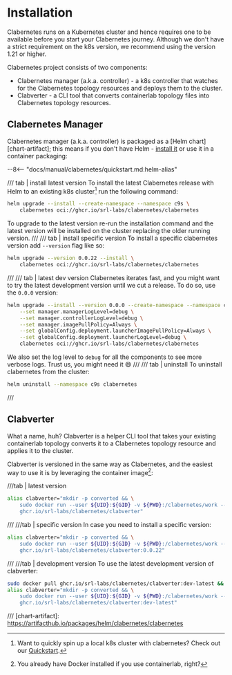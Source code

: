 # Installation

Clabernetes runs on a Kubernetes cluster and hence requires one to be available before you start your Clabernetes journey. Although we don't have a strict requirement on the k8s version, we recommend using the version 1.21 or higher.

Clabernetes project consists of two components:

- Clabernetes manager (a.k.a. controller) - a k8s controller that watches for the Clabernetes topology resources and deploys them to the cluster.
- Clabverter - a CLI tool that converts containerlab topology files into Clabernetes topology resources.

## Clabernetes Manager

Clabernetes manager (a.k.a. controller) is packaged as a [Helm chart][chart-artifact]; this means if you don't have Helm - [install it](https://helm.sh/docs/intro/install/) or use it in a container packaging:

--8<-- "docs/manual/clabernetes/quickstart.md:helm-alias"

/// tab | install latest version
To install the latest Clabernetes release with Helm to an existing k8s cluster[^1] run the following command:
<!-- --8<-- [start:chart-install] -->
```bash
helm upgrade --install --create-namespace --namespace c9s \
    clabernetes oci://ghcr.io/srl-labs/clabernetes/clabernetes
```
<!-- --8<-- [end:chart-install] -->

To upgrade to the latest version re-run the installation command and the latest version will be installed on the cluster replacing the older running version.
///
/// tab | install specific version
To install a specific clabernetes version add `--version` flag like so:

```bash
helm upgrade --version 0.0.22 --install \
    clabernetes oci://ghcr.io/srl-labs/clabernetes/clabernetes
```

///
/// tab | latest dev version
Clabernetes iterates fast, and you might want to try the latest development version until we cut a release. To do so, use the `0.0.0` version:

```bash
helm upgrade --install --version 0.0.0 --create-namespace --namespace c9s \
    --set manager.managerLogLevel=debug \
    --set manager.controllerLogLevel=debug \
    --set manager.imagePullPolicy=Always \
    --set globalConfig.deployment.launcherImagePullPolicy=Always \
    --set globalConfig.deployment.launcherLogLevel=debug \
    clabernetes oci://ghcr.io/srl-labs/clabernetes/clabernetes
```

We also set the log level to `debug` for all the components to see more verbose logs. Trust us, you might need it :smile:
///
/// tab | uninstall
To uninstall clabernetes from the cluster:

```bash
helm uninstall --namespace c9s clabernetes
```

///

## Clabverter

What a name, huh? Clabverter is a helper CLI tool that takes your existing containerlab topology converts it to a Clabernetes topology resource and applies it to the cluster.

Clabverter is versioned in the same way as Clabernetes, and the easiest way to use it is by leveraging the container image[^2]:

///tab | latest version
<!-- --8<-- [start:cv-install] -->
```bash title="set up <code>clabverter</code> alias"
alias clabverter="mkdir -p converted && \
    sudo docker run --user ${UID}:${GID} -v ${PWD}:/clabernetes/work --rm \
    ghcr.io/srl-labs/clabernetes/clabverter"
```
<!-- --8<-- [end:cv-install] -->
///
///tab | specific version
In case you need to install a specific version:

```bash
alias clabverter="mkdir -p converted && \
    sudo docker run --user ${UID}:${GID} -v ${PWD}:/clabernetes/work --rm \
    ghcr.io/srl-labs/clabernetes/clabverter:0.0.22"
```

///
///tab | development version
To use the latest development version of clabverter:

```bash
sudo docker pull ghcr.io/srl-labs/clabernetes/clabverter:dev-latest && \
alias clabverter="mkdir -p converted && \
    sudo docker run --user ${UID}:${GID} -v ${PWD}:/clabernetes/work --rm \
    ghcr.io/srl-labs/clabernetes/clabverter:dev-latest"
```

///
[chart-artifact]: https://artifacthub.io/packages/helm/clabernetes/clabernetes
[^1]: Want to quickly spin up a local k8s cluster with clabernetes? Check out our [Quickstart](quickstart.md).
[^2]: You already have Docker installed if you use containerlab, right?
